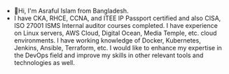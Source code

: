- 👋Hi, I'm Asraful Islam from Bangladesh.
- I have CKA, RHCE, CCNA, and ITEE IP Passport certified and also CISA, ISO 27001 ISMS Internal auditor 
courses completed. 
I have experience on Linux servers, AWS Cloud, Digital Ocean, Media Temple, etc. cloud environments. 
I have working knowledge of Docker, Kubernetes, Jenkins, Ansible, Terraform, etc. 
I would like to enhance my expertise in the DevOps field and improve my skills in other relevant tools and technologies as well.

<!---
asrafbd/asrafbd is a ✨ special ✨ repository because its `README.md` (this file) appears on your GitHub profile.
You can click the Preview link to take a look at your changes.
--->
